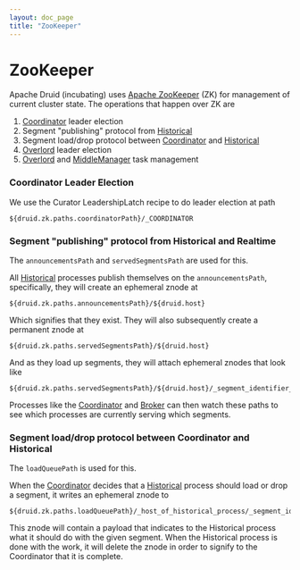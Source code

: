 ```yaml
---
layout: doc_page
title: "ZooKeeper"
---
```


<!--
  ~ Licensed to the Apache Software Foundation (ASF) under one
  ~ or more contributor license agreements.  See the NOTICE file
  ~ distributed with this work for additional information
  ~ regarding copyright ownership.  The ASF licenses this file
  ~ to you under the Apache License, Version 2.0 (the
  ~ "License"); you may not use this file except in compliance
  ~ with the License.  You may obtain a copy of the License at
  ~
  ~   http://www.apache.org/licenses/LICENSE-2.0
  ~
  ~ Unless required by applicable law or agreed to in writing,
  ~ software distributed under the License is distributed on an
  ~ "AS IS" BASIS, WITHOUT WARRANTIES OR CONDITIONS OF ANY
  ~ KIND, either express or implied.  See the License for the
  ~ specific language governing permissions and limitations
  ~ under the License.
  -->

# ZooKeeper

Apache Druid (incubating) uses [Apache ZooKeeper](http://zookeeper.apache.org/) (ZK) for management of current cluster state. The operations that happen over ZK are

1.  [Coordinator](../design/coordinator.html) leader election
2.  Segment "publishing" protocol from [Historical](../design/historical.html)
3.  Segment load/drop protocol between [Coordinator](../design/coordinator.html) and [Historical](../design/historical.html)
4.  [Overlord](../design/overlord.html) leader election
5.  [Overlord](../design/overlord.html) and [MiddleManager](../design/middlemanager.html) task management

### Coordinator Leader Election

We use the Curator LeadershipLatch recipe to do leader election at path

```
${druid.zk.paths.coordinatorPath}/_COORDINATOR
```

### Segment "publishing" protocol from Historical and Realtime

The `announcementsPath` and `servedSegmentsPath` are used for this.

All [Historical](../design/historical.html) processes publish themselves on the `announcementsPath`, specifically, they will create an ephemeral znode at

```
${druid.zk.paths.announcementsPath}/${druid.host}
```

Which signifies that they exist. They will also subsequently create a permanent znode at

```
${druid.zk.paths.servedSegmentsPath}/${druid.host}
```

And as they load up segments, they will attach ephemeral znodes that look like

```
${druid.zk.paths.servedSegmentsPath}/${druid.host}/_segment_identifier_
```

Processes like the [Coordinator](../design/coordinator.html) and [Broker](../design/broker.html) can then watch these paths to see which processes are currently serving which segments.

### Segment load/drop protocol between Coordinator and Historical

The `loadQueuePath` is used for this.

When the [Coordinator](../design/coordinator.html) decides that a [Historical](../design/historical.html) process should load or drop a segment, it writes an ephemeral znode to

```
${druid.zk.paths.loadQueuePath}/_host_of_historical_process/_segment_identifier
```

This znode will contain a payload that indicates to the Historical process what it should do with the given segment. When the Historical process is done with the work, it will delete the znode in order to signify to the Coordinator that it is complete.
